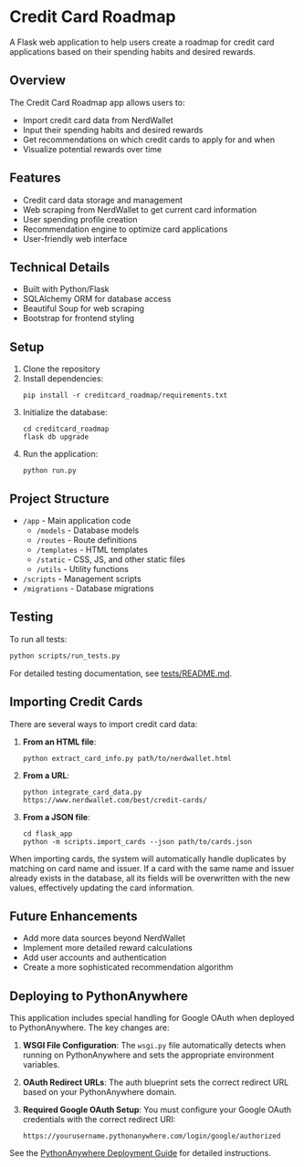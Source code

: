 # Credit Card Roadmap

A Flask web application to help users create a roadmap for credit card applications based on their spending habits and desired rewards.

## Overview

The Credit Card Roadmap app allows users to:
- Import credit card data from NerdWallet
- Input their spending habits and desired rewards
- Get recommendations on which credit cards to apply for and when
- Visualize potential rewards over time

## Features

- Credit card data storage and management
- Web scraping from NerdWallet to get current card information
- User spending profile creation
- Recommendation engine to optimize card applications
- User-friendly web interface

## Technical Details

- Built with Python/Flask
- SQLAlchemy ORM for database access
- Beautiful Soup for web scraping
- Bootstrap for frontend styling

## Setup

1. Clone the repository
2. Install dependencies:
   ```
   pip install -r creditcard_roadmap/requirements.txt
   ```
3. Initialize the database:
   ```
   cd creditcard_roadmap
   flask db upgrade
   ```
4. Run the application:
   ```
   python run.py
   ```

## Project Structure

- `/app` - Main application code
  - `/models` - Database models
  - `/routes` - Route definitions
  - `/templates` - HTML templates
  - `/static` - CSS, JS, and other static files
  - `/utils` - Utility functions
- `/scripts` - Management scripts
- `/migrations` - Database migrations

## Testing

To run all tests:

```bash
python scripts/run_tests.py
```

For detailed testing documentation, see [tests/README.md](tests/README.md).

## Importing Credit Cards

There are several ways to import credit card data:

1. **From an HTML file**:
   ```
   python extract_card_info.py path/to/nerdwallet.html
   ```

2. **From a URL**:
   ```
   python integrate_card_data.py https://www.nerdwallet.com/best/credit-cards/
   ```

3. **From a JSON file**:
   ```
   cd flask_app
   python -m scripts.import_cards --json path/to/cards.json
   ```

When importing cards, the system will automatically handle duplicates by matching on card name and issuer. If a card with the same name and issuer already exists in the database, all its fields will be overwritten with the new values, effectively updating the card information.

## Future Enhancements

- Add more data sources beyond NerdWallet
- Implement more detailed reward calculations
- Add user accounts and authentication
- Create a more sophisticated recommendation algorithm

## Deploying to PythonAnywhere

This application includes special handling for Google OAuth when deployed to PythonAnywhere. The key changes are:

1. **WSGI File Configuration**: The `wsgi.py` file automatically detects when running on PythonAnywhere and sets the appropriate environment variables.

2. **OAuth Redirect URLs**: The auth blueprint sets the correct redirect URL based on your PythonAnywhere domain.

3. **Required Google OAuth Setup**: You must configure your Google OAuth credentials with the correct redirect URI:
   ```
   https://yourusername.pythonanywhere.com/login/google/authorized
   ```

See the [PythonAnywhere Deployment Guide](PYTHONANYWHERE_DEPLOY.md) for detailed instructions. 